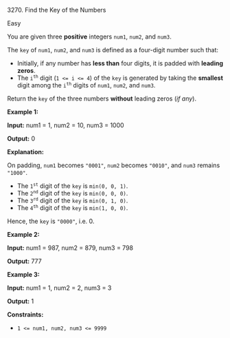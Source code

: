 3270\. Find the Key of the Numbers

Easy

You are given three **positive** integers `num1`, `num2`, and `num3`.

The `key` of `num1`, `num2`, and `num3` is defined as a four-digit number such that:

*   Initially, if any number has **less than** four digits, it is padded with **leading zeros**.
*   The <code>i<sup>th</sup></code> digit (`1 <= i <= 4`) of the `key` is generated by taking the **smallest** digit among the <code>i<sup>th</sup></code> digits of `num1`, `num2`, and `num3`.

Return the `key` of the three numbers **without** leading zeros (_if any_).

**Example 1:**

**Input:** num1 = 1, num2 = 10, num3 = 1000

**Output:** 0

**Explanation:**

On padding, `num1` becomes `"0001"`, `num2` becomes `"0010"`, and `num3` remains `"1000"`.

*   The <code>1<sup>st</sup></code> digit of the `key` is `min(0, 0, 1)`.
*   The <code>2<sup>nd</sup></code> digit of the `key` is `min(0, 0, 0)`.
*   The <code>3<sup>rd</sup></code> digit of the `key` is `min(0, 1, 0)`.
*   The <code>4<sup>th</sup></code> digit of the `key` is `min(1, 0, 0)`.

Hence, the `key` is `"0000"`, i.e. 0.

**Example 2:**

**Input:** num1 = 987, num2 = 879, num3 = 798

**Output:** 777

**Example 3:**

**Input:** num1 = 1, num2 = 2, num3 = 3

**Output:** 1

**Constraints:**

*   `1 <= num1, num2, num3 <= 9999`